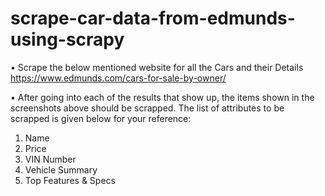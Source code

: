 # scrape-car-data-from-edmunds-using-scrapy

•	Scrape the below mentioned website for all the Cars and their Details 
 	https://www.edmunds.com/cars-for-sale-by-owner/


•	After going into each of the results that show up, the items shown in the screenshots above should be scrapped. The list of attributes to be scrapped is given below for your reference:
1.	Name
2.	Price
3.	VIN Number
4.	Vehicle Summary
5.	Top Features & Specs
